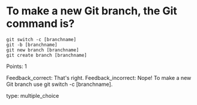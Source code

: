 # To make a new Git branch, the Git command is?

    git switch -c [branchname]
    git -b [branchname]
    git new branch [branchname]
    git create branch [branchname]

Points: 1

Feedback_correct: That's right. Feedback_incorrect: Nope! To make a new Git branch use git switch -c [branchname].

type: multiple_choice
